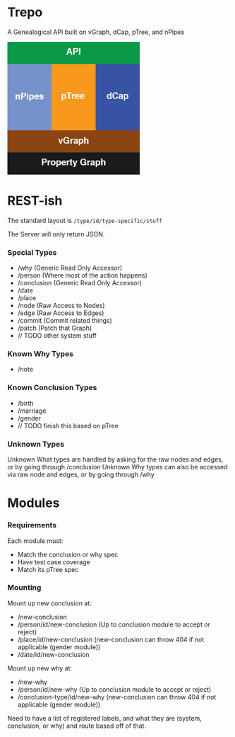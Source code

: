 # Trepo
A Genealogical API built on vGraph, dCap, pTree, and nPipes

![](img/stack.png)

# REST-ish

The standard layout is `/type/id/type-specific/stuff`

The Server will only return JSON.

### Special Types

* /why (Generic Read Only Accessor)
* /person (Where most of the action happens)
* /conclusion (Generic Read Only Accessor)
* /date
* /place
* /node (Raw Access to Nodes)
* /edge (Raw Access to Edges)
* /commit (Commit related things)
* /patch (Patch that Graph)
* // TODO other system stuff

### Known Why Types

* /note

### Known Conclusion Types

* /birth
* /marriage
* /gender
* // TODO finish this based on pTree

### Unknown Types
Unknown What types are handled by asking for the raw nodes and edges, or by going through /conclusion
Unknown Why types can also be accessed via raw node and edges, or by going through /why

# Modules

### Requirements
Each module must:

* Match the conclusion or why spec
* Have test case coverage
* Match its pTree spec

### Mounting

Mount up new conclusion at:

* /new-conclusion
* /person/id/new-conclusion (Up to conclusion module to accept or reject)
* /place/id/new-conclusion (new-conclusion can throw 404 if not applicable (gender module))
* /date/id/new-conclusion

Mount up new why at:

* /new-why
* /person/id/new-why (Up to conclusion module to accept or reject)
* /conclusion-type/id/new-why (new-conclusion can throw 404 if not applicable (gender module))

Need to have a list of registered labels, and what they are (system, conclusion, or why) and route based off of that.
